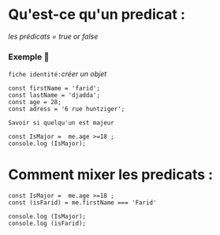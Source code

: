 # Qu'est-ce qu'un predicat :

_les prédicats = true or false_
 
### Exemple :speech_balloon:


`fiche identité:`_créer un objet_
 
``` 
const firstName = 'farid';
const lastName = 'djadda';
const age = 28;
const adress = '6 rue huntziger';
```

`Savoir si quelqu'un est majeur`

```
const IsMajor =  me.age >=18 ; 
console.log (IsMajor);
```

# Comment mixer les predicats :


```
const IsMajor =  me.age >=18 ; 
const (isFarid) = me.firstName === 'Farid'

console.log (IsMajor);
console.log (isFarid);
```